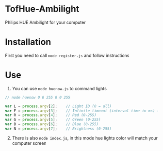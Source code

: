 # TofHue-Ambilight
Philips HUE Ambilight for your computer

Installation
============
First you need to call `node register.js` and follow instructions

Use
===
1. You can use `node huenow.js` to command lights

```js
// node huenow 0 0 255 0 0 255

var L = process.argv[2];	// Light ID (0 = all)
var F = process.argv[3];	// Infinite timeout (interval time in ms) (0 = onetime) (-1 = lightoff)
var R = process.argv[4];	// Red (0-255)	
var G = process.argv[5];	// Green (0-255)
var B = process.argv[6];	// Blue (0-255)
var N = process.argv[7]; 	// Brightness (0-255)
```

2. There is also `node index.js`, in this mode hue lights color will match your computer screen 